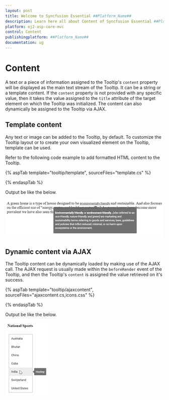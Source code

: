 ```yaml
---
layout: post
title: Welcome to Syncfusion Essential ##Platform_Name##
description: Learn here all about Content of Syncfusion Essential ##Platform_Name## widgets based on HTML5 and jQuery.
platform: ej2-asp-core-mvc
control: Content
publishingplatform: ##Platform_Name##
documentation: ug
---
```



# Content

A text or a piece of information assigned to the Tooltip's `content` property will be displayed as the main text stream of the Tooltip.
 It can be a string or a template content. If the `content` property is not provided with any specific value, then it takes the value
  assigned to the `title` attribute of the target element on which the Tooltip was initialized. The content can also dynamically be
   assigned to the Tooltip via AJAX.

## Template content

Any text or image can be added to the Tooltip, by default. To customize the Tooltip layout or to create your own visualized element on the
 Tooltip, template can be used.

Refer to the following code example to add formatted HTML content to the Tooltip.

{% aspTab template="tooltip/template", sourceFiles="template.cs" %}

{% endaspTab %}

Output be like the below.

![ASP .NET Core - Tooltip - Content](./images/tooltip-content.png)

## Dynamic content via AJAX

The Tooltip content can be dynamically loaded  by making use of the AJAX call. The AJAX request is usually made within the `beforeRender`
 event of the Tooltip, and then the Tooltip's `content` is assigned the value retrieved on it's success.

{% aspTab template="tooltip/ajaxcontent", sourceFiles="ajaxcontent.cs,icons.css" %}

{% endaspTab %}

Output be like the below.

![ASP .NET Core - Tooltip - Dynamic Content via Ajax](./images/dynamic-content.png)
